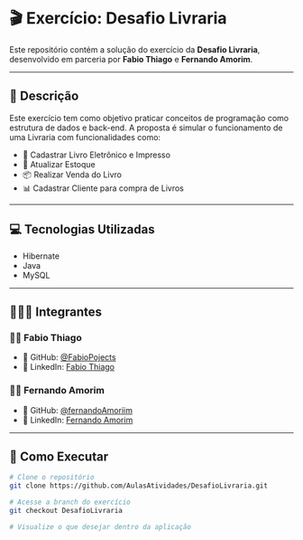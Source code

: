 # 🎬 Exercício: Desafio Livraria

Este repositório contém a solução do exercício da **Desafio Livraria**, desenvolvido em parceria por **Fabio Thiago** e **Fernando Amorim**.

---

## 🧾 Descrição

Este exercício tem como objetivo praticar conceitos de programação como estrutura de dados e back-end.
A proposta é simular o funcionamento de uma Livraria com funcionalidades como:

- 📁 Cadastrar Livro Eletrônico e Impresso
- 👤 Atualizar Estoque
- 📦 Realizar Venda do Livro
- 📊 Cadastrar Cliente para compra de Livros

---

## 💻 Tecnologias Utilizadas

- Hibernate
- Java
- MySQL

---

## 🧑‍🤝‍🧑 Integrantes

### 👨‍💻 Fabio Thiago  
- 🔗 GitHub: [@FabioPojects](https://github.com/FabioPojects)  
- 💼 LinkedIn: [Fabio Thiago](https://www.linkedin.com/in/fabio-thiago-63375330b/)

### 👨‍💻 Fernando Amorim  
- 🔗 GitHub: [@fernandoAmoriim](https://github.com/fernandoAmoriim)  
- 💼 LinkedIn: [Fernando Amorim](https://www.linkedin.com/in/fernando-amorim-5b328a341/)

---

## 🚀 Como Executar

```bash
# Clone o repositório
git clone https://github.com/AulasAtividades/DesafioLivraria.git

# Acesse a branch do exercício
git checkout DesafioLivraria

# Visualize o que desejar dentro da aplicação
